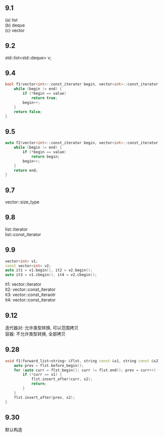 ## 9.1
(a) list  
(b) deque  
(c) vector
## 9.2
std::list<std::deque<int>> v;
## 9.4
```cpp
bool f1(vector<int>::const_iterator begin, vector<int>::const_iterator end, int value) {
    while (begin != end) {
        if (*begin == value)
            return true;
        begin++;
    }
    return false;
}
```
## 9.5
```cpp
auto f2(vector<int>::const_iterator begin, vector<int>::const_iterator end, int value) {
    while (begin != end) {
        if (*begin == value)
            return begin;
        begin++;
    }
    return end;
}
```
## 9.7
vector<int>::size_type
## 9.8
list<string>::iterator  
list<string>::const_iterator
## 9.9
```cpp
vector<int> v1;
const vector<int> v2;
auto it1 = v1.begin(), it2 = v2.begin();
auto it3 = v1.cbegin(), it4 = v2.cbegin();
```
it1: vector<int>::iterator  
it2: vector<int>::const_iterator  
it3: vector<int>::const_iteraotr  
it4: vector<int>::const_iterator
## 9.12
迭代器对: 允许类型转换, 可以范围拷贝  
容器: 不允许类型转换, 全部拷贝
## 9.28
```cpp
void f1(forward_list<string> &flst, string const &s1, string const &s2) {
    auto prev = flst.before_begin();
    for (auto curr = flst.begin(); curr != flst.end(); prev = curr++) {
        if (*curr == s1) {
            flst.insert_after(curr, s2);
            return;
        }
    }
    flst.insert_after(prev, s2);
}
```
## 9.30
默认构造
